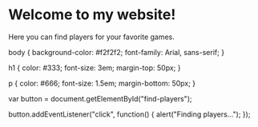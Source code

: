 <!DOCTYPE html>
<html>
  <head>
    <title>My Awesome Website</title>
  </head>
  <body>
    <h1>Welcome to my website!</h1>
    <p>Here you can find players for your favorite games.</p>
  </body>
</html>

body {
  background-color: #f2f2f2;
  font-family: Arial, sans-serif;
}

h1 {
  color: #333;
  font-size: 3em;
  margin-top: 50px;
}

p {
  color: #666;
  font-size: 1.5em;
  margin-bottom: 50px;
}

var button = document.getElementById("find-players");

button.addEventListener("click", function() {
  alert("Finding players...");
});
